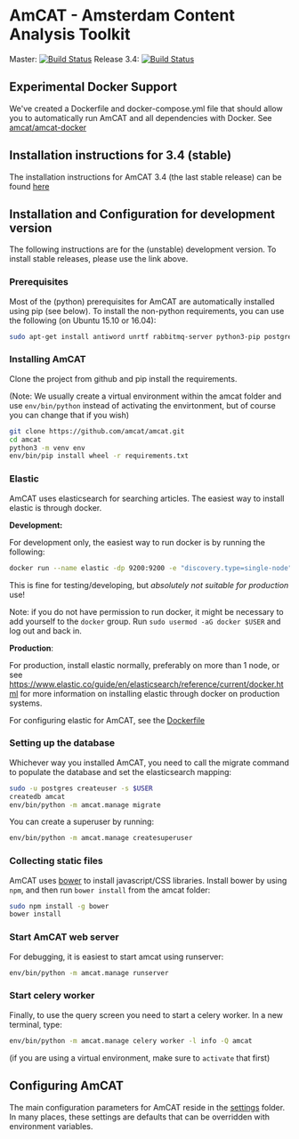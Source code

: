 AmCAT - Amsterdam Content Analysis Toolkit
==========================================

Master: [![Build Status](https://travis-ci.org/amcat/amcat.png?branch=master)](https://travis-ci.org/amcat/amcat) Release 3.4: [![Build Status](https://travis-ci.org/amcat/amcat.png?branch=release-3.3)](https://travis-ci.org/amcat/amcat)

## Experimental Docker Support

We've created a Dockerfile and docker-compose.yml file that should allow you to automatically run AmCAT and all dependencies with Docker. See [amcat/amcat-docker](http://github.com/amcat/amcat-docker)


## Installation instructions for 3.4 (stable)

The installation instructions for AmCAT 3.4 (the last stable release) can be found 
[here](https://github.com/amcat/amcat/blob/release-3.4/README.md)


## Installation and Configuration for development version

The following instructions are for the (unstable) development version. 
To install stable releases, please use the link above.


### Prerequisites

Most of the (python) prerequisites for AmCAT are automatically installed using pip (see below). To install the non-python requirements, you can use the following (on Ubuntu 15.10 or 16.04):

```sh
sudo apt-get install antiword unrtf rabbitmq-server python3-pip postgresql postgresql-contrib python3-venv git postgresql-server-dev-9.5 python3-dev libxml2-dev libxslt-dev graphviz pspp redis-server r-base python3-lxml python3-amqplib python3-psycopg2 python3-requests python3-pygments docker.io nodejs
```

### Installing AmCAT 

Clone the project from github and pip install the requirements. 

(Note: We usually create a virtual environment within the amcat folder and use `env/bin/python` instead of activating the envirtonment, but of course you can change that if you wish)

```sh
git clone https://github.com/amcat/amcat.git
cd amcat
python3 -m venv env
env/bin/pip install wheel -r requirements.txt
```

### Elastic
AmCAT uses elasticsearch for searching articles. The easiest way to install elastic is through docker.

**Development:**

For development only, the easiest way to run docker is by running the following:

```sh
docker run --name elastic -dp 9200:9200 -e "discovery.type=single-node" amcat/amcat-elastic-docker:5.4.3
```

This is fine for testing/developing, but *absolutely not suitable for production* use! 

Note: if you do not have permission to run docker, it might be necessary to add yourself to the `docker` group. Run 
`sudo usermod -aG docker $USER` and log out and back in.

**Production**:

For production, install elastic normally, preferably on more than 1 node, or see https://www.elastic.co/guide/en/elasticsearch/reference/current/docker.html for more information on installing elastic through docker on production systems. 

For configuring elastic for AmCAT, see the [Dockerfile](https://github.com/amcat/amcat-elastic-docker/blob/master/Dockerfile)

### Setting up the database

Whichever way you installed AmCAT, you need to call the migrate command to populate the database and set the elasticsearch mapping:

```sh
sudo -u postgres createuser -s $USER
createdb amcat
env/bin/python -m amcat.manage migrate
```

You can create a superuser by running:

```sh
env/bin/python -m amcat.manage createsuperuser
```

### Collecting static files

AmCAT uses [bower](http://bower.io/) to install javascript/CSS libraries. Install bower by using `npm`, and then run `bower install` from the amcat folder:

```sh
sudo npm install -g bower
bower install
```


### Start AmCAT web server

For debugging, it is easiest to start amcat using runserver:

```sh
env/bin/python -m amcat.manage runserver
```

### Start celery worker

Finally, to use the query screen you need to start a celery worker. In a new terminal, type:

```sh
env/bin/python -m amcat.manage celery worker -l info -Q amcat
```

(if you are using a virtual environment, make sure to `activate` that first)

## Configuring AmCAT

The main configuration parameters for AmCAT reside in the [settings](https://github.com/amcat/amcat/tree/master/settings) folder. In many places, these settings are defaults that can be overridden with environment variables. 
